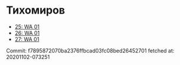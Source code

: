 # Тихомиров
- [25: WA 01](25.md)
- [26: WA 01](26.md)
- [27: WA 01](27.md)

Commit: f7895872070ba2376ffbcad03fc08bed26452701
 fetched at: 20201102-073251
